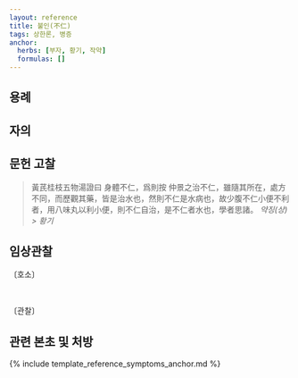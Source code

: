 ```yaml
---
layout: reference
title: 불인(不仁)
tags: 상한론, 병증
anchor:
  herbs: [부자, 황기, 작약]
  formulas: []
---
```



## 용례



## 자의



## 문헌 고찰

> 黃芪桂枝五物湯證曰 身體不仁，爲則按 仲景之治不仁，雖隨其所在，處方不同，而歷觀其藥，皆是治水也，然則不仁是水病也，故少腹不仁小便不利者，用八味丸以利小便，則不仁自治，是不仁者水也，學者思諸。 _약징(상) > 황기_

## 임상관찰

〔호소〕



<br>

〔관찰〕




## 관련 본초 및 처방


{% include template_reference_symptoms_anchor.md %}
